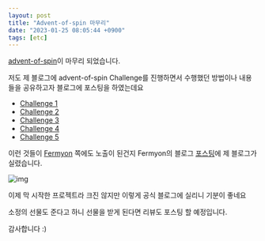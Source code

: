 ```yaml
---
layout: post
title: "Advent-of-spin 마무리"
date: "2023-01-25 08:05:44 +0900"
tags: [etc]
---
```


[advent-of-spin](https://github.com/fermyon/advent-of-spin)이 마무리 되었습니다.

저도 제 블로그에 advent-of-spin Challenge를 진행하면서 수행했던 방법이나 내용들을 공유하고자 블로그에 포스팅을 하였는데요

- [Challenge 1](https://blog.cutewisp.com/2022/12/29/advent-of-spin-challenge1/)
- [Challenge 2](https://blog.cutewisp.com/2022/12/29/advent-of-spin-challenge2/)
- [Challenge 3](https://blog.cutewisp.com/2022/12/29/advent-of-spin-challenge3/)
- [Challenge 4](https://blog.cutewisp.com/2022/12/30/advent-of-spin-challenge4/)
- [Challenge 5](https://blog.cutewisp.com/2022/12/31/advent-of-spin-challenge5/)

이런 것들이 [Fermyon](https://www.fermyon.com) 쪽에도 노출이 된건지 Fermyon의 블로그 [포스팅](https://www.fermyon.com/blog/2023-01-12)에 제 블로그가 실렸습니다.

![img](https://i.imgur.com/Rpps4gx.png)

이제 막 시작한 프로젝트라 크진 않지만 이렇게 공식 블로그에 실리니 기분이 좋네요

소정의 선물도 준다고 하니 선물을 받게 된다면 리뷰도 포스팅 할 예정입니다.

감사합니다 :)
